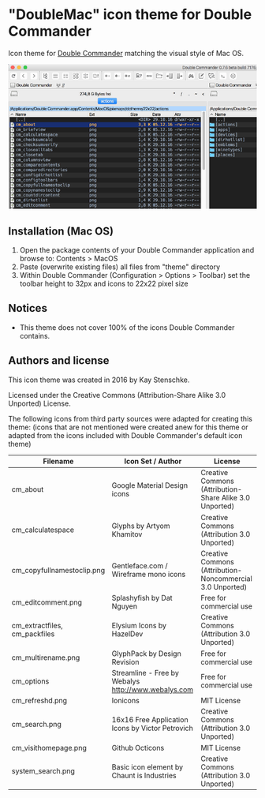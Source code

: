 "DoubleMac" icon theme for Double Commander
===========================================
 
Icon theme for [Double Commander](http://doublecmd.sourceforge.net/) matching the visual style of Mac OS.

![DoubleMac](https://github.com/kstenschke/doublemac-theme/blob/master/screenshot.png?raw=true)


Installation (Mac OS)
---------------------
1. Open the package contents of your Double Commander application and browse to: Contents > MacOS
2. Paste (overwrite existing files) all files from "theme" directory
3. Within Double Commander (Configuration > Options > Toolbar) set the toolbar height to 32px and icons to 22x22 pixel size


Notices 
-------

* This theme does not cover 100% of the icons Double Commander contains.


Authors and license
-------------------
 
This icon theme was created in 2016 by Kay Stenschke.

Licensed under the Creative Commons (Attribution-Share Alike 3.0 Unported) License.

The following icons from third party sources were adapted for creating this theme: 
(icons that are not mentioned were created anew for this theme or adapted from the icons included with 
Double Commander's default icon theme)

| Filename                      | Icon Set / Author                                    | License                                                   |
| ----------------------------- | ---------------------------------------------------- | --------------------------------------------------------- |
| cm_about                      | Google Material Design icons                         | Creative Commons (Attribution-Share Alike 3.0 Unported)   |
| cm_calculatespace             | Glyphs by Artyom Khamitov                            | Creative Commons (Attribution 3.0 Unported)               |
| cm_copyfullnamestoclip.png    | Gentleface.com / Wireframe mono icons                | Creative Commons (Attribution-Noncommercial 3.0 Unported) |
| cm_editcomment.png            | Splashyfish by Dat Nguyen                            | Free for commercial use                                   |
| cm_extractfiles, cm_packfiles | Elysium Icons by HazelDev                            | Creative Commons (Attribution 3.0 Unported)               |
| cm_multirename.png            | GlyphPack by Design Revision                         | Free for commercial use                                   |
| cm_options                    | Streamline - Free by Webalys  http://www.webalys.com | Free for commercial use                                   |
| cm_refreshd.png               | Ionicons                                             | MIT License                                               |
| cm_search.png                 | 16x16 Free Application Icons by Victor Petrovich     | Creative Commons (Attribution 3.0 Unported)               |
| cm_visithomepage.png          | Github Octicons                                      | MIT License                                               |
| system_search.png             | Basic icon element by Chaunt is Industries           | Creative Commons (Attribution 3.0 Unported)               |
